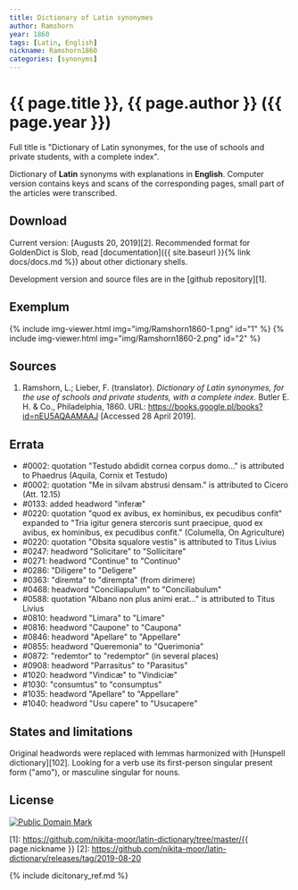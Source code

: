 ```yaml
---
title: Dictionary of Latin synonymes
author: Ramshorn
year: 1860
tags: [Latin, English]
nickname: Ramshorn1860
categories: [synonyms]
---
```

# {{ page.title }}, {{ page.author }} ({{ page.year }})

Full title is "Dictionary of Latin synonymes, for the use of schools and private students, with a complete index".

Dictionary of **Latin** synonyms with explanations in **English**. Computer version contains keys and scans of the corresponding pages, small part of the articles were transcribed.


## Download

Current version: [Augusts 20, 2019][2]. Recommended format for GoldenDict is Slob, read [documentation]({{ site.baseurl }}{% link docs/docs.md %}) about other dictionary shells.

Development version and source files are in the [github repository][1].


## Exemplum

{% include img-viewer.html img="img/Ramshorn1860-1.png" id="1" %}
{% include img-viewer.html img="img/Ramshorn1860-2.png" id="2" %}


## Sources

1. Ramshorn, L.; Lieber, F. (translator). _Dictionary of Latin synonymes, for the use of schools and private students, with a complete index._ Butler E. H. & Co., Philadelphia, 1860. URL: <https://books.google.pl/books?id=nEU5AQAAMAAJ> \[Accessed 28 April 2019\].


## Errata

* #0002: quotation "Testudo abdidit cornea corpus domo…" is attributed to Phaedrus (Aquila, Cornix et Testudo)
* #0002: quotation "Me in silvam abstrusi densam." is attributed to Cicero (Att. 12.15)
* #0133: added headword "inferæ"
* #0220: quotation "quod ex avibus, ex hominibus, ex pecudibus confit" expanded to "Tria igitur genera stercoris sunt praecipue, quod ex avibus, ex hominibus, ex pecudibus confit." (Columella, On Agriculture)
* #0220: quotation "Obsita squalore vestis" is attributed to Titus Livius
* #0247: headword "Solicitare" to "Sollicitare"
* #0271: headword "Continue" to "Continuo"
* #0286: "Diligere" to "Deligere"
* #0363: "diremta" to "dirempta" (from dirimere)
* #0468: headword "Conciliapulum" to "Conciliabulum"
* #0588: quotation "Albano non plus animi erat…" is attributed to Titus Livius
* #0810: headword "Limara" to "Limare"
* #0816: headword "Caupone" to "Caupona"
* #0846: headword "Apellare" to "Appellare"
* #0855: headword "Queremonia" to "Querimonia"
* #0872: "redemtor" to "redemptor" (in several places)
* #0908: headword "Parrasitus" to "Parasitus"
* #1020: headword "Vindicæ" to "Vindiciæ"
* #1030: "consumtus" to "consumptus"
* #1035: headword "Apellare" to "Appellare"
* #1040: headword "Usu capere" to "Usucapere"


## States and limitations

Original headwords were replaced with lemmas harmonized with [Hunspell dictionary][102]. Looking for a verb use its first-person singular present form ("amo"), or masculine singular for nouns.


## License

<a rel="license" href="http://creativecommons.org/publicdomain/mark/1.0/">
<img src="https://licensebuttons.net/p/mark/1.0/88x31.png"
     style="border-style: none;" alt="Public Domain Mark" />
</a>


[1]: https://github.com/nikita-moor/latin-dictionary/tree/master/{{ page.nickname }}
[2]: https://github.com/nikita-moor/latin-dictionary/releases/tag/2019-08-20

{% include dicitonary_ref.md %}

